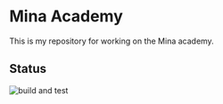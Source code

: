 # Mina Academy

This is my repository for working on the Mina academy.

## Status
![build and test](https://github.com/MaxWallwey/maxwallwey-todo/actions/workflows/build-and-test.yml/badge.svg)

